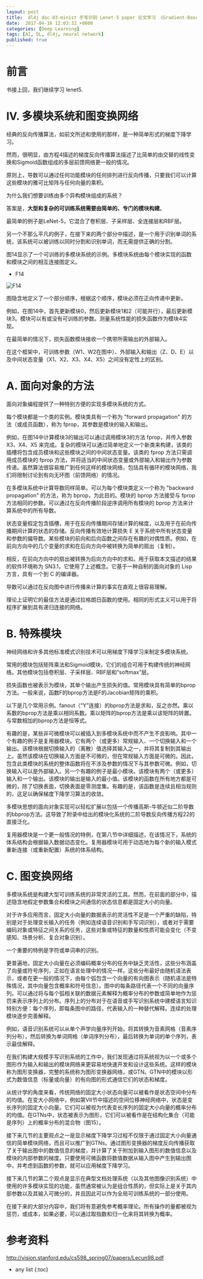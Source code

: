 ```yaml
---
layout: post
title:  dl4j doc-03-minist 手写识别 Lenet-5 paper 论文学习 《Gradient-Based Learning Applied to Document Recognition》 III
date:  2017-04-16 12:03:32 +0800
categories: [Deep Learning]
tags: [AI, DL, dl4j, neural network]
published: true
---
```


# 前言

书接上回，我们继续学习 lenet5.

# IV. 多模块系统和图变换网络

经典的反向传播算法，如前文所述和使用的那样，是一种简单形式的梯度下降学习。

然而，很明显，由方程4描述的梯度反向传播算法描述了比简单的由交替的线性变换和Sigmoid函数组成的多层前馈网络更一般的情况。

原则上，导数可以通过任何功能模块的任何排列进行反向传播，只要我们可以计算这些模块的雅可比矩阵与任何向量的乘积。

为什么我们想要训练由多个异构模块组成的系统？

答案是，**大型和复杂的可训练系统需要由简单的、专门的模块构建**。

最简单的例子是LeNet-5，它混合了卷积层、子采样层、全连接层和RBF层。

另一个不那么平凡的例子，在接下来的两个部分中描述，是一个用于识别单词的系统，该系统可以被训练以同时分割和识别单词，而无需提供正确的分割。

图14显示了一个可训练的多模块系统的示例。多模块系统由每个模块实现的函数和模块之间的相互连接图定义。

- F14

![F14](https://img-blog.csdnimg.cn/direct/f1fb545694bc49eca477b7788b6d516e.png#pic_center)

图隐含地定义了一个部分顺序，根据这个顺序，模块必须在正向传递中更新。

例如，在图14中，首先更新模块0，然后更新模块1和2（可能并行），最后更新模块3。模块可以有或没有可训练的参数。测量系统性能的损失函数作为模块4实现。

在最简单的情况下，损失函数模块接收一个携带所需输出的外部输入。

在这个框架中，可训练参数（W1、W2在图中）、外部输入和输出（Z、D、E）以及中间状态变量（X1、X2、X3、X4、X5）之间没有定性上的区别。

# A. 面向对象的方法

面向对象编程提供了一种特别方便的实现多模块系统的方式。

每个模块都是一个类的实例。模块类具有一个称为 "forward propagation" 的方法（或成员函数），称为 fprop，其参数是模块的输入和输出。

例如，在图14中计算模块3的输出可以通过调用模块3的方法 fprop，并传入参数 X3、X4、X5 来完成。复杂的模块可以通过简单地定义一个新类来构建，该类的插槽将包含成员模块和这些模块之间的中间状态变量。该类的 fprop 方法只需调用成员模块的 fprop 方法，并将适当的中间状态变量或外部输入和输出作为参数传递。虽然算法很容易推广到任何这样的模块网络，包括具有循环的模块网络，我们将限制讨论到有向无环图（前馈网络）的情况。

在多模块系统中计算导数同样简单。可以为每个模块类定义一个称为 "backward propagation" 的方法，称为 bprop，为此目的。模块的 bprop 方法接受与 fprop 方法相同的参数。可以通过在反向传播阶段逆序调用所有模块的 bprop 方法来计算系统中的所有导数。

状态变量假定包含插槽，用于在反向传播期间存储计算的梯度，以及用于在前向传播期间计算的状态的存储。反向传播有效地计算损失 E 关于系统中所有状态变量和参数的偏导数。某些模块的前向和后向函数之间存在有趣的对偶性质。例如，在前向方向中的几个变量的求和在后向方向中被转换为简单的扇出（复制）。

相反，在前向方向中的扇出被转换为后向方向中的求和。用于获取本文描述的结果的软件环境称为 SN3.1，它使用了上述概念。它基于一种自制的面向对象的 Lisp 方言，具有一个到 C 的编译器。

导数可以通过在反向图中进行传播来计算的事实在直观上很容易理解。

理论上证明它的最佳方法是通过拉格朗日函数的使用。相同的形式主义可以用于将程序扩展到具有递归连接的网络。


# B. 特殊模块

神经网络和许多其他标准模式识别技术可以用梯度下降学习来制定多模块系统。

常用的模块包括矩阵乘法和Sigmoid模块，它们的组合可用于构建传统的神经网络。其他模块包括卷积层、子采样层、RBF层和“softmax”层。

损失函数也被表示为模块，其单个输出产生损失的值。常用模块具有简单的bprop方法。一般来说，函数F的bprop方法是F的Jacobian矩阵的乘积。

以下是几个常用示例。fanout（“Y”连接）的bprop方法是求和，反之亦然。乘以系数的bprop方法是乘以相同系数。乘以矩阵的bprop方法是乘以该矩阵的转置。与常数相加的bprop方法是恒等式。

有趣的是，某些非可微模块可以被插入到多模块系统中而不产生不良影响。其中一个有趣的例子是复用器模块。它有两个（或更多）常规输入、一个切换输入和一个输出。该模块根据切换输入的（离散）值选择其输入之一，并将其复制到其输出上。虽然该模块在切换输入方面是不可微的，但在常规输入方面是可微的。因此，包含此类模块的系统的整体函数将在不涉及参数的情况下与其参数可微。例如，切换输入可以是外部输入。另一个有趣的例子是最小模块。该模块有两个（或更多）输入和一个输出。该模块的输出是输入的最小值。该模块的函数在所有地方都是可微的，除了切换表面，切换表面是零测度集。有趣的是，该函数是连续且相当规则的，这足以确保梯度下降学习算法的收敛。

多模块思想的面向对象实现可以轻松扩展以包括一个传播高斯-牛顿近似二阶导数的bbprop方法。这导致了附录中给出的模块化系统的二阶导数反向传播方程22的直接泛化。

复用器模块是一个更一般情况的特例，在第八节中详细描述，在该情况下，系统的体系结构会根据输入数据动态变化。复用器模块可用于动态地为每个新的输入模式重新连接（或重新配置）系统的体系结构。


# C. 图变换网络

多模块系统是构建大型可训练系统的非常灵活的工具。然而，在前面的部分中，描述隐含地假定参数集合和模块之间通信的状态信息都是固定大小的向量。

对于许多应用而言，固定大小向量的数据表示的灵活性不足是一个严重的缺陷，特别是对于处理变长输入的任务（例如连续语音识别和手写词识别），或者对于需要编码对象或特征之间关系的任务，这些对象或特征的数量和性质可能会变化（不变感知、场景分析、复合对象识别）。

一个重要的特例是字符或单词串的识别。

更普遍地，固定大小向量在必须编码概率分布的任务中缺乏灵活性，这些分布涵盖了向量或符号序列，正如在语言处理中的情况一样。这些分布最好由随机语法表示，或者在更一般的情况下，由每个弧包含一个向量的有向图表示（随机语法是特殊情况，其中向量包含概率和符号信息）。图中的每条路径代表一个不同的向量序列。可以通过将与每个弧相关联的数据元素解释为概率分布的参数或简单地作为惩罚来表示序列上的分布。序列上的分布对于在语音或手写识别系统中建模语言知识特别方便：每个序列，即每条图中的路径，代表输入的一种替代解释。连续的处理模块逐步完善解释。

例如，语音识别系统可以从单个声学向量序列开始，将其转换为音素网格（音素序列分布），然后转换为单词网格（单词序列分布），最后转换为单词的单个序列，表示最佳解释。

在我们构建大规模手写识别系统的工作中，我们发现通过将系统视为以一个或多个图形作为输入和输出的模块网络来更容易地快速开发和设计这些系统。这样的模块称为图形变换器，完整的系统称为图形变换器网络，或GTN。GTN中的模块以形式为数值信息（标量或向量）的有向图的形式通信它们的状态和梯度。

从统计学的角度来看，传统网络的固定大小状态向量可以被看作是状态空间中分布的均值。在变大小网络中，例如第VII节中描述的空间位移神经网络中，状态是变长序列的固定大小向量。它们可以被视为代表变长序列的固定大小向量的概率分布的均值。在GTNs中，状态被表示为图形，它们可以被看作是在结构化集合（可能是序列）上的概率分布的混合物（图15）。

接下来几节的主要观点之一是显示梯度下降学习过程不仅限于通过固定大小向量通信的简单模块网络，而且可以推广到GTNs。通过图形变换器的梯度反向传播获取了关于输出图中的数值信息的梯度，并计算了关于附加到输入图形的数值信息以及模块的内部参数的梯度。只要使用可微函数将数值数据从输入图中产生到输出图中，并考虑到函数的参数，就可以应用梯度下降学习。

接下来几节的第二个观点是显示在典型文档处理系统（以及其他图像识别系统）中使用的许多模块实现的功能，虽然通常被认为是组合性质的，但实际上是关于其内部参数以及其输入可微分的，并且因此可以作为全局可训练系统的一部分使用。

在接下来的大部分内容中，我们将有意避免参考概率理论。所有操作的量都被视为惩罚，或成本，如果必要，可以通过取指数和归一化来将其转换为概率。

# 参考资料

http://vision.stanford.edu/cs598_spring07/papers/Lecun98.pdf

* any list
{:toc}
